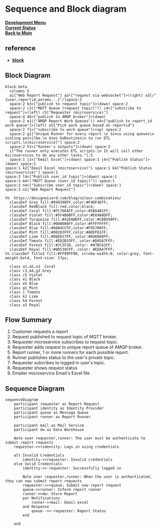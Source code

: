 # Sequence and Block diagram

**[Development Menu](./menu.md)**\
**[Current Status](../status/weekly/current_status.md)**\
**[Back to Main](../../README.md)**

## reference

- **[block](https://mermaid.js.org/syntax/block.html)**

## Block Diagram

```mermaid
block-beta
  columns 5
  a1["Web Report Request"] a2<["request via websocket"]>(right) a3[/"{user,reportid,params...}"/]space:2
  space:2 b3<["publish to request topic"]>(down) space:2
  space:2 c3(("MQTT Queue (request topic)")) c4<["subscribe to request"]>(left) c5["Requester (microservice)"]
  space:4 d6<["publish to AMQP broker"]>(down)
  space:2 e1(("AMQP Report Work Queues")) e4<["publish to report_id work queue"]>(left) e5{"Pick work queue based on reportid"}
  space:2 f1<["subscribe to work queue"]>(up) space:2
  space:2 g1["Unique Runner for every report.\n Since using queues\n scaling possilbe.\n Uses GoRoutines\n to run ETL scripts.\n(microservice)"] space:2
  space:2 h1<["Runner's outputs"]>(down) space:2
  i["The runner only executes ETL scripts.\n It will call other microservices to do any other tasks."]:5  
  space:1 j1<["Email Excel"]>(down) space:1 j4<["Publish Status"]>(down) space:1
space:1 k2["Email Excel (microservice)"] space:1 k4["Publish Status (microservice)"] space:1
space:3 l4<["Publish user_id topic"]>(down) space:1
space:3 m4(("MQTT Queue (user_id topic)")) space:1
space:3 n4<["Subscribe user_id topic"]>(down) space:1
space:3 o1["Web Report Request"]

%%  https://designwizard.com/blog/colour-combination/
  classDef Grey fill:#949398FF,color:#F4DF4EFF;  
  classDef RedBlack fill:red,color:black;
  classDef Coral fill:#FC766AFF,color:#5B84B1FF;
  classDef Violet fill:#5F4B8BFF,color:#E69A8DFF;
  classDef Turquoise fill:#42EADDFF,color:#CDB599FF;
  classDef Black fill:#000000FF,color:#FFFFFFFF;  
  classDef Blue fill:#00A4CCFF,color:#F95700FF;
  classDef Mint fill:#00203FFF,color:#ADEFD1FF;
  classDef Lime fill:#D6ED17FF, color:#606060FF;
  classDef Tomato fill:#ED2B33FF, color:#D85A7FFF;
  classDef Forest fill:#2C5F2D, color: #97BC62FF; 
  classDef Royal fill:#00539CFF, color: #EEA47FFF;
%% classDef Title2 fill:#FF99FF00, stroke-width:0, color:grey, font-weight:bold, font-size: 17px;

  class a1,a5,o1  Coral
  class c3,m4,g3 Grey
  class c5 Violet
  class e1 Black
  class e5 Blue
  class g1 Mint
  class i Tomato
  class k2 Lime
  class k4 Forest
  class a3 Royal
```

## Flow Summary

1. Customer requests a report
2. Request published to request topic of MQTT broker.
3. Requester microservice subscribes to request topic.
4. Requester adds request to unique report queue of AMQP broker.
5. Report runner, 1 or more runners for each possible report.
6. Runner publishes status to the user's private topic.
7. Requester subcribes to logged in user's topic.
8. Requester shows request status
9. Emailer microservice Email's Excel file

## Sequence Diagram

```mermaid
sequenceDiagram
    participant requester as Report Request
    participant identity as Identity Provider
    participant queue as Message Queue
    participant runner as Report Runner

    participant mail as Mail Service
    participant dw as Data Warehouse

    Note over requester,runner: The user must be authenticate to submit report requests
    requester->>+identity: Logs in using credentials

    alt Invalid Credentials
        identity->>requester: Invalid credentials
    else Valid Credentials
        identity->>-requester: Successfully logged in

        Note over requester,runner: When the user is authenticated, they can now submit report requests
        requester->>+queue: Submit new report request
        queue->>runner: Inform report runner
        runner->>dw: Store Report
        par Notifications
            runner->>mail: Email excel
        and Response
            queue-->>-requester: Report Status
        end

    end

```
